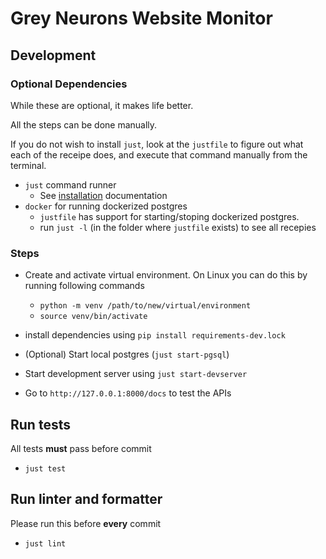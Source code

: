 # Grey Neurons Website Monitor

## Development

### Optional Dependencies

While these are optional, it makes life better.

All the steps can be done manually.

If you do not wish to install `just`, look at the `justfile` to figure out what
each of the receipe does, and execute that command manually from the terminal.


* `just` command runner
  * See [installation](https://github.com/casey/just?tab=readme-ov-file#installation) documentation
* `docker` for running dockerized postgres
  * `justfile` has support for starting/stoping dockerized postgres.
  * run `just -l` (in the folder where `justfile` exists) to see all recepies

### Steps

* Create and activate virtual environment. On Linux you can do this by running
following commands
  * `python -m venv /path/to/new/virtual/environment`
  * `source venv/bin/activate`
* install dependencies using `pip install requirements-dev.lock`

* (Optional) Start local postgres (`just start-pgsql`)
* Start development server using `just start-devserver`
* Go to `http://127.0.0.1:8000/docs` to test the APIs


## Run tests

All tests **must** pass before commit

* `just test`


## Run linter and formatter

Please run this before **every** commit

* `just lint`
